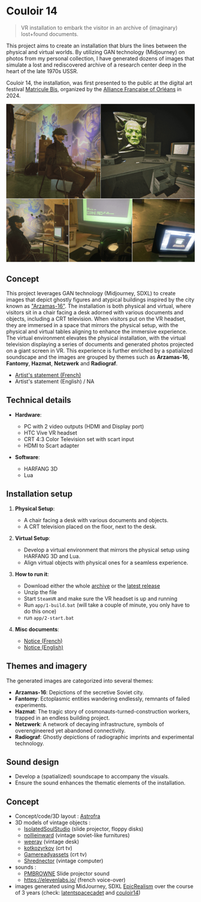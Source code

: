 # Couloir 14

> VR installation to embark the visitor in an archive of (imaginary) lost+found documents.

This project aims to create an installation that blurs the lines between the physical and virtual worlds. By utilizing GAN technology (Midjourney) on photos from my personal collection, I have generated dozens of images that simulate a lost and rediscovered archive of a research center deep in the heart of the late 1970s USSR.

Couloir 14, the installation, was first presented to the public at the digital art festival [Matricule Bis](https://sites.google.com/view/matriculebis2024/), organized by the [Alliance Française of Orléans](https://aforleans.org/) in 2024.

![Couloir 14, hero image](img/hero_image_00.png)

## Concept

This project leverages GAN technology (Midjourney, SDXL) to create images that depict ghostly figures and atypical buildings inspired by the city known as ["Arzamas-16"](https://en.wikipedia.org/wiki/Sarov). The installation is both physical and virtual, where visitors sit in a chair facing a desk adorned with various documents and objects, including a CRT television. When visitors put on the VR headset, they are immersed in a space that mirrors the physical setup, with the physical and virtual tables aligning to enhance the immersive experience. The virtual environment elevates the physical installation, with the virtual television displaying a series of documents and generated photos projected on a giant screen in VR. This experience is further enriched by a spatialized soundscape and the images are grouped by themes such as **Arzamas-16**, **Fantomy**, **Hazmat**, **Netzwerk** and **Radiograf**.

- [Artist's statement (French)](img/intention-couloir-14-fr.pdf)
- Artist's statement (English) / NA


## Technical details

- **Hardware**: 
  - PC with 2 video outputs (HDMI and Display port)
  - HTC Vive VR headset
  - CRT 4:3 Color Television set with scart input
  - HDMI to Scart adapter

- **Software**: 
  - HARFANG 3D
  - Lua

## Installation setup

1. **Physical Setup**:
    - A chair facing a desk with various documents and objects.
    - A CRT television placed on the floor, next to the desk.

2. **Virtual Setup**:
    - Develop a virtual environment that mirrors the physical setup using HARFANG 3D and Lua.
    - Align virtual objects with physical ones for a seamless experience.
  
3. **How to run it**:
    - Download either the whole [archive](https://github.com/astrofra/art-couloir-14/archive/refs/heads/main.zip) or the [latest release](https://github.com/astrofra/art-couloir-14/releases)
    - Unzip the file
    - Start `SteamVR` and make sure the VR headset is up and running
    - Run `app/1-build.bat` (will take a couple of minute, you only have to do this once)
    - run `app/2-start.bat`

4. **Misc documents**:
    - [Notice (French)](img/cartel-couloir-14-fr.pdf)
    - [Notice (English)](img/cartel-couloir-14-en.pdf)

## Themes and imagery

The generated images are categorized into several themes:
- **Arzamas-16**: Depictions of the secretive Soviet city.
- **Fantomy**: Ectoplasmic entities wandering endlessly, remnants of failed experiments.
- **Hazmat**: The tragic story of cosmonauts-turned-construction workers, trapped in an endless building project.
- **Netzwerk**: A network of decaying infrastructure, symbols of overengineered yet abandoned connectivity.
- **Radiograf**: Ghostly depictions of radiographic imprints and experimental technology.

## Sound design

- Develop a (spatialized) soundscape to accompany the visuals.
- Ensure the sound enhances the thematic elements of the installation.

## Concept

- Concept/code/3D layout : [Astrofra](https://github.com/astrofra)
- 3D models of vintage objects :
   - [IsolatedSoulStudio](https://www.cgtrader.com/designers/IsolatedSoulStudio) (slide projector, floppy disks)
   - [nollieinward](https://www.cgtrader.com/designers/nollieinward) (vintage soviet-like furnitures)
   - [weeray](https://www.cgtrader.com/designers/weeray) (vintage desk)
   - [kotkozyrkov](https://www.cgtrader.com/designers/kotkozyrkov) (crt tv)
   - [Gamereadyassets](https://www.cgtrader.com/designers/Gamereadyassets) (crt tv)
   - [Shrednector](https://www.cgtrader.com/designers/Shrednector) (vintage computer)
 - sounds :
   - [PMBROWNE](https://freesound.org/people/PMBROWNE/sounds/397467/) Slide projector sound
   - https://elevenlabs.io/ (french voice-over)
 - images generated using MidJourney, SDXL [EpicRealism](https://civitai.com/models/277058/epicrealism-xl) over the course of 3 years (check: [latentspacecadet](https://www.instagram.com/latentspacecadet/) and [couloir14](https://www.instagram.com/couloir14/))
